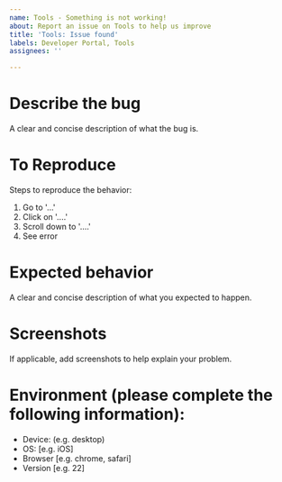 ```yaml
---
name: Tools - Something is not working!
about: Report an issue on Tools to help us improve
title: 'Tools: Issue found'
labels: Developer Portal, Tools
assignees: ''

---
```


# Describe the bug
A clear and concise description of what the bug is.

# To Reproduce
Steps to reproduce the behavior:
1. Go to '...'
2. Click on '....'
3. Scroll down to '....'
4. See error

# Expected behavior
A clear and concise description of what you expected to happen.

# Screenshots
If applicable, add screenshots to help explain your problem.

# Environment (please complete the following information):
 - Device: (e.g. desktop)
 - OS: [e.g. iOS]
 - Browser [e.g. chrome, safari]
 - Version [e.g. 22]
